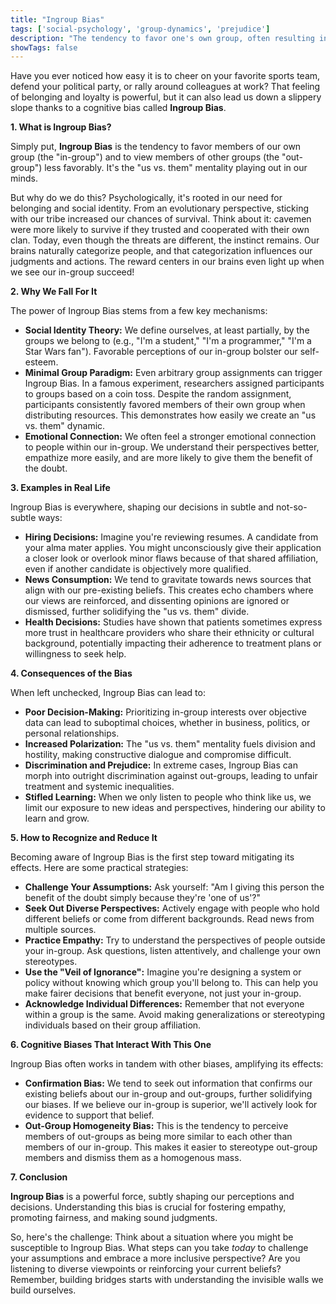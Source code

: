 ```yaml
---
title: "Ingroup Bias"
tags: ['social-psychology', 'group-dynamics', 'prejudice']
description: "The tendency to favor one's own group, often resulting in prejudiced views toward out-groups."
showTags: false
---
```



Have you ever noticed how easy it is to cheer on your favorite sports team, defend your political party, or rally around colleagues at work? That feeling of belonging and loyalty is powerful, but it can also lead us down a slippery slope thanks to a cognitive bias called **Ingroup Bias**.

**1. What is Ingroup Bias?**

Simply put, **Ingroup Bias** is the tendency to favor members of our own group (the "in-group") and to view members of other groups (the "out-group") less favorably. It's the "us vs. them" mentality playing out in our minds.

But why do we do this? Psychologically, it's rooted in our need for belonging and social identity. From an evolutionary perspective, sticking with our tribe increased our chances of survival. Think about it: cavemen were more likely to survive if they trusted and cooperated with their own clan. Today, even though the threats are different, the instinct remains. Our brains naturally categorize people, and that categorization influences our judgments and actions. The reward centers in our brains even light up when we see our in-group succeed!

**2. Why We Fall For It**

The power of Ingroup Bias stems from a few key mechanisms:

*   **Social Identity Theory:** We define ourselves, at least partially, by the groups we belong to (e.g., "I'm a student," "I'm a programmer," "I'm a Star Wars fan"). Favorable perceptions of our in-group bolster our self-esteem.
*   **Minimal Group Paradigm:** Even arbitrary group assignments can trigger Ingroup Bias. In a famous experiment, researchers assigned participants to groups based on a coin toss. Despite the random assignment, participants consistently favored members of their own group when distributing resources. This demonstrates how easily we create an "us vs. them" dynamic.
*   **Emotional Connection:** We often feel a stronger emotional connection to people within our in-group. We understand their perspectives better, empathize more easily, and are more likely to give them the benefit of the doubt.

**3. Examples in Real Life**

Ingroup Bias is everywhere, shaping our decisions in subtle and not-so-subtle ways:

*   **Hiring Decisions:** Imagine you're reviewing resumes. A candidate from your alma mater applies. You might unconsciously give their application a closer look or overlook minor flaws because of that shared affiliation, even if another candidate is objectively more qualified.
*   **News Consumption:** We tend to gravitate towards news sources that align with our pre-existing beliefs. This creates echo chambers where our views are reinforced, and dissenting opinions are ignored or dismissed, further solidifying the "us vs. them" divide.
*   **Health Decisions:** Studies have shown that patients sometimes express more trust in healthcare providers who share their ethnicity or cultural background, potentially impacting their adherence to treatment plans or willingness to seek help.

**4. Consequences of the Bias**

When left unchecked, Ingroup Bias can lead to:

*   **Poor Decision-Making:** Prioritizing in-group interests over objective data can lead to suboptimal choices, whether in business, politics, or personal relationships.
*   **Increased Polarization:** The "us vs. them" mentality fuels division and hostility, making constructive dialogue and compromise difficult.
*   **Discrimination and Prejudice:** In extreme cases, Ingroup Bias can morph into outright discrimination against out-groups, leading to unfair treatment and systemic inequalities.
*   **Stifled Learning:** When we only listen to people who think like us, we limit our exposure to new ideas and perspectives, hindering our ability to learn and grow.

**5. How to Recognize and Reduce It**

Becoming aware of Ingroup Bias is the first step toward mitigating its effects. Here are some practical strategies:

*   **Challenge Your Assumptions:** Ask yourself: "Am I giving this person the benefit of the doubt simply because they're 'one of us'?"
*   **Seek Out Diverse Perspectives:** Actively engage with people who hold different beliefs or come from different backgrounds. Read news from multiple sources.
*   **Practice Empathy:** Try to understand the perspectives of people outside your in-group. Ask questions, listen attentively, and challenge your own stereotypes.
*   **Use the "Veil of Ignorance":** Imagine you're designing a system or policy without knowing which group you'll belong to. This can help you make fairer decisions that benefit everyone, not just your in-group.
*   **Acknowledge Individual Differences:** Remember that not everyone within a group is the same. Avoid making generalizations or stereotyping individuals based on their group affiliation.

**6. Cognitive Biases That Interact With This One**

Ingroup Bias often works in tandem with other biases, amplifying its effects:

*   **Confirmation Bias:** We tend to seek out information that confirms our existing beliefs about our in-group and out-groups, further solidifying our biases. If we believe our in-group is superior, we'll actively look for evidence to support that belief.
*   **Out-Group Homogeneity Bias:** This is the tendency to perceive members of out-groups as being more similar to each other than members of our in-group. This makes it easier to stereotype out-group members and dismiss them as a homogenous mass.

**7. Conclusion**

**Ingroup Bias** is a powerful force, subtly shaping our perceptions and decisions. Understanding this bias is crucial for fostering empathy, promoting fairness, and making sound judgments.

So, here's the challenge: Think about a situation where you might be susceptible to Ingroup Bias. What steps can you take *today* to challenge your assumptions and embrace a more inclusive perspective? Are you listening to diverse viewpoints or reinforcing your current beliefs? Remember, building bridges starts with understanding the invisible walls we build ourselves.

